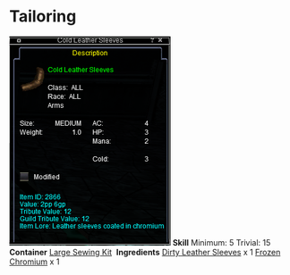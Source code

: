 <!-- TITLE: Cold Leather Sleeves -->
<!-- SUBTITLE: Leather coated in chromium -->

# Tailoring
![Cold Leather Sleeves](/uploads/tailoring/cold-leather-sleeves.png "Cold Leather Sleeves")
**Skill**
Minimum: 5
Trivial: 15
​
**Container**
[Large Sewing Kit](large-sewing-kit)
​
**Ingredients**
[Dirty Leather Sleeves](dirty-leather-sleeves) x 1
[Frozen Chromium](frozen-chromium) x 1